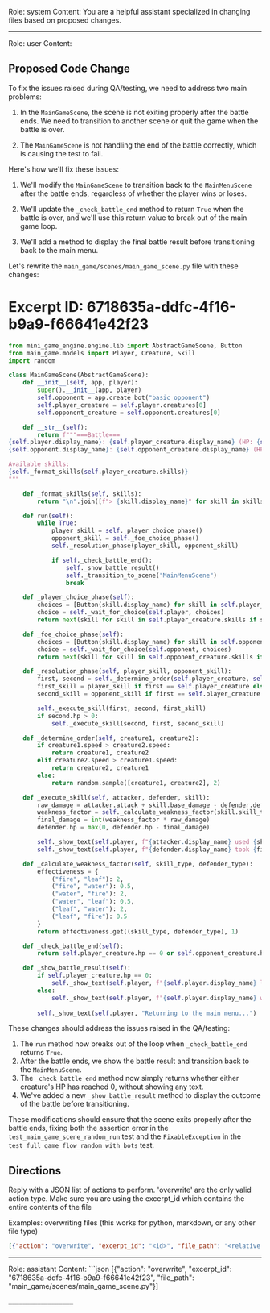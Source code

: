 Role: system
Content: You are a helpful assistant specialized in changing files based on proposed changes.
__________________
Role: user
Content: 
## Proposed Code Change
To fix the issues raised during QA/testing, we need to address two main problems:

1. In the `MainGameScene`, the scene is not exiting properly after the battle ends. We need to transition to another scene or quit the game when the battle is over.

2. The `MainGameScene` is not handling the end of the battle correctly, which is causing the test to fail.

Here's how we'll fix these issues:

1. We'll modify the `MainGameScene` to transition back to the `MainMenuScene` after the battle ends, regardless of whether the player wins or loses.

2. We'll update the `_check_battle_end` method to return `True` when the battle is over, and we'll use this return value to break out of the main game loop.

3. We'll add a method to display the final battle result before transitioning back to the main menu.

Let's rewrite the `main_game/scenes/main_game_scene.py` file with these changes:

# Excerpt ID: 6718635a-ddfc-4f16-b9a9-f66641e42f23
```python main_game/scenes/main_game_scene.py
from mini_game_engine.engine.lib import AbstractGameScene, Button
from main_game.models import Player, Creature, Skill
import random

class MainGameScene(AbstractGameScene):
    def __init__(self, app, player):
        super().__init__(app, player)
        self.opponent = app.create_bot("basic_opponent")
        self.player_creature = self.player.creatures[0]
        self.opponent_creature = self.opponent.creatures[0]

    def __str__(self):
        return f"""===Battle===
{self.player.display_name}: {self.player_creature.display_name} (HP: {self.player_creature.hp}/{self.player_creature.max_hp})
{self.opponent.display_name}: {self.opponent_creature.display_name} (HP: {self.opponent_creature.hp}/{self.opponent_creature.max_hp})

Available skills:
{self._format_skills(self.player_creature.skills)}
"""

    def _format_skills(self, skills):
        return "\n".join([f"> {skill.display_name}" for skill in skills])

    def run(self):
        while True:
            player_skill = self._player_choice_phase()
            opponent_skill = self._foe_choice_phase()
            self._resolution_phase(player_skill, opponent_skill)

            if self._check_battle_end():
                self._show_battle_result()
                self._transition_to_scene("MainMenuScene")
                break

    def _player_choice_phase(self):
        choices = [Button(skill.display_name) for skill in self.player_creature.skills]
        choice = self._wait_for_choice(self.player, choices)
        return next(skill for skill in self.player_creature.skills if skill.display_name == choice.display_name)

    def _foe_choice_phase(self):
        choices = [Button(skill.display_name) for skill in self.opponent_creature.skills]
        choice = self._wait_for_choice(self.opponent, choices)
        return next(skill for skill in self.opponent_creature.skills if skill.display_name == choice.display_name)

    def _resolution_phase(self, player_skill, opponent_skill):
        first, second = self._determine_order(self.player_creature, self.opponent_creature)
        first_skill = player_skill if first == self.player_creature else opponent_skill
        second_skill = opponent_skill if first == self.player_creature else player_skill

        self._execute_skill(first, second, first_skill)
        if second.hp > 0:
            self._execute_skill(second, first, second_skill)

    def _determine_order(self, creature1, creature2):
        if creature1.speed > creature2.speed:
            return creature1, creature2
        elif creature2.speed > creature1.speed:
            return creature2, creature1
        else:
            return random.sample([creature1, creature2], 2)

    def _execute_skill(self, attacker, defender, skill):
        raw_damage = attacker.attack + skill.base_damage - defender.defense
        weakness_factor = self._calculate_weakness_factor(skill.skill_type, defender.creature_type)
        final_damage = int(weakness_factor * raw_damage)
        defender.hp = max(0, defender.hp - final_damage)

        self._show_text(self.player, f"{attacker.display_name} used {skill.display_name}!")
        self._show_text(self.player, f"{defender.display_name} took {final_damage} damage!")

    def _calculate_weakness_factor(self, skill_type, defender_type):
        effectiveness = {
            ("fire", "leaf"): 2,
            ("fire", "water"): 0.5,
            ("water", "fire"): 2,
            ("water", "leaf"): 0.5,
            ("leaf", "water"): 2,
            ("leaf", "fire"): 0.5
        }
        return effectiveness.get((skill_type, defender_type), 1)

    def _check_battle_end(self):
        return self.player_creature.hp == 0 or self.opponent_creature.hp == 0

    def _show_battle_result(self):
        if self.player_creature.hp == 0:
            self._show_text(self.player, f"{self.player.display_name} lost the battle!")
        else:
            self._show_text(self.player, f"{self.player.display_name} won the battle!")
        
        self._show_text(self.player, "Returning to the main menu...")
```

These changes should address the issues raised in the QA/testing:

1. The `run` method now breaks out of the loop when `_check_battle_end` returns `True`.
2. After the battle ends, we show the battle result and transition back to the `MainMenuScene`.
3. The `_check_battle_end` method now simply returns whether either creature's HP has reached 0, without showing any text.
4. We've added a new `_show_battle_result` method to display the outcome of the battle before transitioning.

These modifications should ensure that the scene exits properly after the battle ends, fixing both the assertion error in the `test_main_game_scene_random_run` test and the `FixableException` in the `test_full_game_flow_random_with_bots` test.

## Directions
Reply with a JSON list of actions to perform. 'overwrite' are the only valid action type. 
Make sure you are using the excerpt_id which contains the entire contents of the file

Examples:
overwriting files (this works for python, markdown, or any other file type)
```json output_example1
[{"action": "overwrite", "excerpt_id": "<id>", "file_path": "<relative file path>"}]
```

__________________
Role: assistant
Content: ```json
[{"action": "overwrite", "excerpt_id": "6718635a-ddfc-4f16-b9a9-f66641e42f23", "file_path": "main_game/scenes/main_game_scene.py"}]
```
__________________
